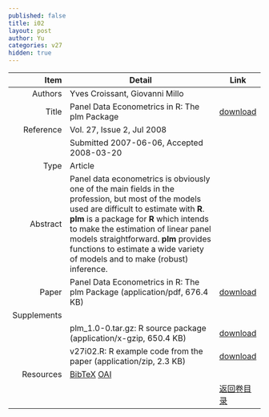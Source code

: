 ```yaml
---
published: false
title: i02
layout: post
author: Yu
categories: v27
hidden: true
---
```


| Item | Detail | Link |
|---:|---|---|
| Authors | Yves Croissant, Giovanni Millo| |
| Title |Panel Data Econometrics in R: The plm Package | [download](http://www.jstatsoft.org/v27/i02/paper) |
| Reference |Vol. 27, Issue 2, Jul 2008 | |
| | Submitted 2007-06-06, Accepted 2008-03-20| | 
| Type | Article| |
| Abstract | Panel data econometrics is obviously one of the main fields in the profession, but most of the models used are difficult to estimate with <b>R</b>. <b>plm</b> is a package for <b>R</b> which intends to make the estimation of linear panel models straightforward. <b>plm</b> provides functions to estimate a wide variety of models and to make (robust) inference.| |
| Paper | Panel Data Econometrics in R: The plm Package  (application/pdf, 676.4 KB)| [download](http://www.jstatsoft.org/v27/i02/paper) |
| Supplements | | |
| |plm_1.0-0.tar.gz: R source package  (application/x-gzip, 650.4 KB)|  [download](http://www.jstatsoft.org/v27/i02/supp/1) |
| |v27i02.R: R example code from the paper  (application/zip, 2.3 KB)|  [download](http://www.jstatsoft.org/v27/i02/supp/2) |
| Resources | [BibTeX](http://www.jstatsoft.org/v27/i02/bibtex) [OAI](http://www.jstatsoft.org/oai?verb=GetRecord&identifier=oai.jstatsoft/v27/i02&prefix=oai_dc)| |
| |  | [返回卷目录]({{site.baseurl}}/volume/v27.html) |